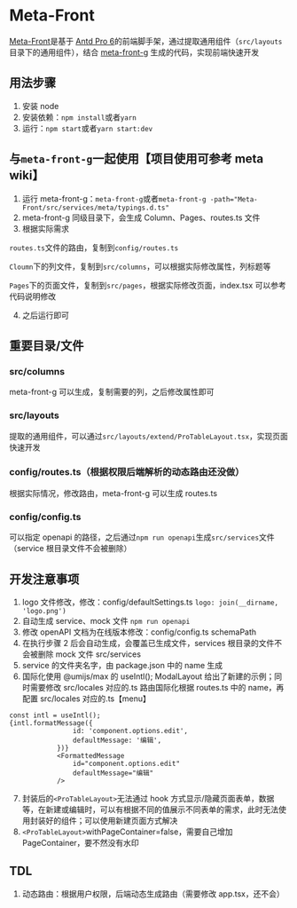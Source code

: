 # Meta-Front

[Meta-Front](https://github.com/one-meta/meta-front)是基于 [Antd Pro 6](https://pro.ant.design/zh-CN)的前端脚手架，通过提取通用组件（`src/layouts`目录下的通用组件），结合 [meta-front-g](https://github.com/one-meta/meta-front-g) 生成的代码，实现前端快速开发

## 用法步骤

1. 安装 node
2. 安装依赖：`npm install`或者`yarn`
3. 运行：`npm start`或者`yarn start:dev`

## 与`meta-front-g`一起使用【项目使用可参考 meta wiki】

1. 运行 meta-front-g：`meta-front-g`或者`meta-front-g -path="Meta-Front/src/services/meta/typings.d.ts"`
2. meta-front-g 同级目录下，会生成 Column、Pages、routes.ts 文件
3. 根据实际需求

`routes.ts`文件的路由，复制到`config/routes.ts`

`Cloumn`下的列文件，复制到`src/columns`，可以根据实际修改属性，列标题等

`Pages`下的页面文件，复制到`src/pages`，根据实际修改页面，index.tsx 可以参考代码说明修改

4. 之后运行即可

## 重要目录/文件

### src/columns

meta-front-g 可以生成，复制需要的列，之后修改属性即可

### src/layouts

提取的通用组件，可以通过`src/layouts/extend/ProTableLayout.tsx`，实现页面快速开发

### config/routes.ts（根据权限后端解析的动态路由还没做）

根据实际情况，修改路由，meta-front-g 可以生成 routes.ts

### config/config.ts

可以指定 openapi 的路径，之后通过`npm run openapi`生成`src/services`文件（service 根目录文件不会被删除）

## 开发注意事项

1. logo 文件修改，修改：config/defaultSettings.ts `logo: join(__dirname, 'logo.png')`
2. 自动生成 service、mock 文件 `npm run openapi`
3. 修改 openAPI 文档为在线版本修改：config/config.ts schemaPath
4. 在执行步骤 2 后会自动生成，会覆盖已生成文件，services 根目录的文件不会被删除 mock 文件 src/services
5. service 的文件夹名字，由 package.json 中的 name 生成
6. 国际化使用 @umijs/max 的 useIntl(); ModalLayout 给出了新建的示例；同时需要修改 src/locales 对应的.ts 路由国际化根据 routes.ts 中的 name，再配置 src/locales 对应的.ts【menu】

```
const intl = useIntl();
{intl.formatMessage({
                id: 'component.options.edit',
                defaultMessage: '编辑',
            })}
            <FormattedMessage
                id="component.options.edit"
                defaultMessage="编辑"
            />
```

7. 封装后的`<ProTableLayout>`无法通过 hook 方式显示/隐藏页面表单，数据等，在新建或编辑时，可以有根据不同的值展示不同表单的需求，此时无法使用封装好的组件；可以使用新建页面方式解决
8. `<ProTableLayout>`withPageContainer=false，需要自己增加 PageContainer，要不然没有水印

## TDL

1. 动态路由：根据用户权限，后端动态生成路由（需要修改 app.tsx，还不会）
